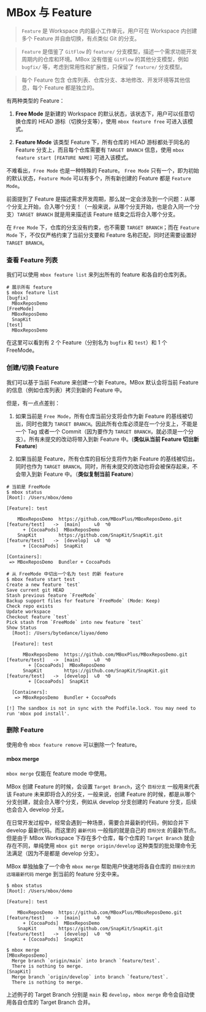 # MBox 与 Feature

> `Feature` 是 Workspace 内的最小工作单元，用户可在 Workspace 内创建多个 Feature 并自由切换，有点类似 Git 的分支。

> `Feature` 是借鉴了 `GitFlow` 的 `feature/` 分支模型，描述一个需求功能开发周期内的仓库和环境。MBox 没有借鉴 `GitFlow` 的其他分支模型，例如 `bugfix/` 等，考虑到常用性和扩展性，只保留了 `feature/` 分支模型。

> 每个 Feature 包含 仓库列表、仓库分支、本地修改、开发环境等其他信息，每个 Feature 都是独立的。

有两种类型的 Feature：

1. **Free Mode** 是新建的 Workspace 的默认状态，该状态下，用户可以任意切换仓库的 HEAD 游标（切换分支等），使用 `mbox feature free` 可进入该模式。

1. **Feature Mode** 该类型 Feature 下，所有仓库的 HEAD 游标都处于同名的 Feature 分支上，而且每个仓库需要有 `TARGET BRANCH` 信息，使用 `mbox feature start [FEATURE NAME]` 可进入该模式。

不难看出，`Free Mode` 也是一种特殊的 Feature。
`Free Mode` 只有一个，即为初始的默认状态，`Feature Mode` 可以有多个，所有新创建的 Feature 都是 `Feature Mode`。

前面提到了 Feature 是描述需求开发周期，那么就一定会涉及到一个问题：从哪个分支上开始，合入哪个分支！（一般来说，从哪个分支开始，也是合入同一个分支）`TARGET BRANCH` 就是用来描述该 Feature 结束之后将合入哪个分支。

在 `Free Mode` 下，仓库的分支没有约束，也不需要 `TARGET BRANCH`；而在 `Feature Mode` 下，不仅仅严格约束了当前分支要和 Feature 名称匹配，同时还需要设置好 `TARGET BRANCH`。

### 查看 Feature 列表

我们可以使用 `mbox feature list` 来列出所有的 feature 和各自的仓库列表。

```shell
# 展示所有 feature
$ mbox feature list
[bugfix]
  MBoxReposDemo
[FreeMode]
  MBoxReposDemo
  SnapKit
[test]
  MBoxReposDemo
```
在这里可以看到有 2 个 Feature（分别名为 `bugfix` 和 `test`）和 1 个 FreeMode。

### 创建/切换 Feature

我们可以基于当前 Feature 来创建一个新 Feature。MBox 默认会将当前 Feature 的信息（例如仓库列表）拷贝到新的 Feature 中。

但是，有一点点差别：
1. 如果当前是 `Free Mode`，所有仓库当前分支将会作为新 Feature 的基线被切出，同时也做为 `TARGET BRANCH`。因此所有仓库必须是在一个分支上，不能是一个 Tag 或者一个 Commit（因为要作为 `TARGET BRANCH`，就必须是一个分支）。所有未提交的改动将带入到新 Feature 中。(__类似从当前 Feature 切出新 Feature__)

1. 如果当前是 Feature，所有仓库的目标分支将作为新 Feature 的基线被切出，同时也作为 `TARGET BRANCH`。同时，所有未提交的改动也将会被保存起来，不会带入到新 Feature 中。（__类似复制当前 Feature__）

```shell
# 当前是 FreeMode
$ mbox status
[Root]: /Users/mbox/demo

[Feature]: test

    MBoxReposDemo  https://github.com/MBoxPlus/MBoxReposDemo.git  [feature/test]   ->  [main]     ↳0  ↰0
      + [CocoaPods]  MBoxReposDemo
    SnapKit        https://github.com/SnapKit/SnapKit.git         [feature/test]   ->  [develop]  ↳0  ↰0
      + [CocoaPods]  SnapKit

[Containers]:
 => MBoxReposDemo  Bundler + CocoaPods

# 从 FreeMode 中切出一个名为 test 的新 feature 
$ mbox feature start test
Create a new feature `test`
Save current git HEAD
Stash previous feature `FreeMode`
Backup support files for feature `FreeMode` (Mode: Keep)
Check repo exists
Update workspace
Checkout feature `test`
Pick stash from `FreeMode` into new feature `test`
Show Status
  [Root]: /Users/bytedance/liyao/demo

  [Feature]: test

      MBoxReposDemo  https://github.com/MBoxPlus/MBoxReposDemo.git  [feature/test]   ->  [main]     ↳0  ↰0
        + [CocoaPods]  MBoxReposDemo
      SnapKit        https://github.com/SnapKit/SnapKit.git         [feature/test]   ->  [develop]  ↳0  ↰0
        + [CocoaPods]  SnapKit

  [Containers]:
   => MBoxReposDemo  Bundler + CocoaPods

[!] The sandbox is not in sync with the Podfile.lock. You may need to run 'mbox pod install'.
```

### 删除 Feature

使用命令 `mbox feature remove` 可以删除一个 feature。

#### mbox merge

`mbox merge` 仅能在 feature mode 中使用。

MBox 创建 Feature 的时候，会设置 `Target Branch`，这个 `目标分支` 一般用来代表该 Feature 未来即将合入的分支，一般来说，创建 Feature 的时候，都是从哪个分支创建，就会合入哪个分支，例如从 develop 分支创建的 Feature 分支，后续也会合入 develop 分支。

在日常开发过程中，经常会遇到一种场景，需要合并最新的代码，例如合并下 develop 最新代码。而这里的 `最新代码` 一般指的就是自己的 `目标分支` 的最新节点。但是由于 MBox Workspace 下存在多个仓库，每个仓库的 `Target Branch` 就会存在不同，单纯使用 `mbox git merge origin/develop` 这种类型的批处理命令无法满足（因为不是都是 develop 分支）。

MBox 单独抽象了一个命令 `mbox merge` 帮助用户快速地将各自仓库的 `目标分支的远端最新代码` merge 到当前的 feature 分支中来。

```shell
$ mbox status
[Root]: /Users/mbox/demo

[Feature]: test

    MBoxReposDemo  https://github.com/MBoxPlus/MBoxReposDemo.git  [feature/test]   ->  [main]     ↳0  ↰0
      + [CocoaPods]  MBoxReposDemo
    SnapKit        https://github.com/SnapKit/SnapKit.git         [feature/test]   ->  [develop]  ↳0  ↰0
      + [CocoaPods]  SnapKit

$ mbox merge
[MBoxReposDemo]
  Merge branch `origin/main` into branch `feature/test`.
  There is nothing to merge.
[SnapKit]
  Merge branch `origin/develop` into branch `feature/test`.
  There is nothing to merge.
```

上述例子的 Target Branch 分别是 `main` 和 `develop`，`mbox merge` 命令会自动使用各自仓库的 Target Branch 合并。
